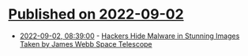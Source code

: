 # [Published on 2022-09-02](index.md)

* [2022-09-02, 08:39:00](https://soylentnews.org/article.pl?sid=22/09/01/0326203&from=rss) - [Hackers Hide Malware in Stunning Images Taken by James Webb Space Telescope](https://soylentnews.org/article.pl?sid=22/09/01/0326203&from=rss)
